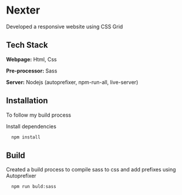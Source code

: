 
# Nexter

Developed a responsive website using CSS Grid


## Tech Stack

**Webpage:** Html, Css

**Pre-processor:** Sass

**Server:** Nodejs (autoprefixer, npm-run-all, live-server)

## Installation

To follow my build process

Install dependencies

```bash
  npm install 
```

## Build

Created a build process to compile sass to css and add prefixes using Autoprefixer

```bash
  npm run buld:sass
```


